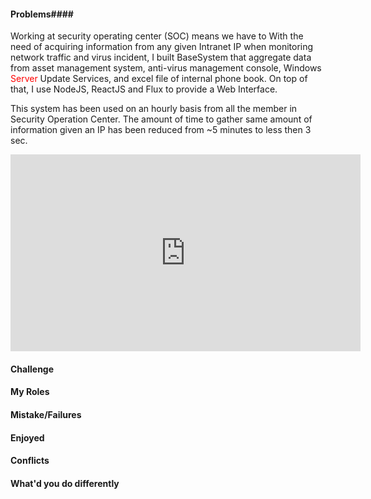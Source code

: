 #### Problems####


Working at security operating center (SOC) means we have to 
With the need of acquiring information from any given Intranet IP when monitoring network traffic and virus incident, I built BaseSystem that aggregate data from asset management system, anti-virus management console, Windows <span style="color:red">Server</span> Update Services, and excel file of internal phone book. On top of that, I use NodeJS, ReactJS and Flux to provide a Web Interface.

This system has been used on an hourly basis from all the member in Security Operation Center. The amount of time to gather same amount of information given an IP has been reduced from ~5 minutes to less then 3 sec.
<iframe width="560" height="315" src="https://www.youtube.com/embed/DABt2poDiI8" frameborder="0" allowfullscreen></iframe>


#### Challenge ####

#### My Roles ####


#### Mistake/Failures ####
<!-- ![detail view of computer](/src/images/basesystem2.jpg "Optional title") -->



#### Enjoyed ####


#### Conflicts ####

#### What'd you do differently ####

